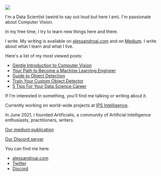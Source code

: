 ![](https://github.com/lamb-does-code/lamb-does-code/blob/main/assets/bg.png)

I'm a Data Scientist (weird to say out loud but here I am).
I'm passionate about Computer Vision.

In my free time, I try to learn new things here and there.

I write. My writing is available on [alessandroai.com](https://www.alessandroai.com) and on [Medium](https://alessandroai.medium.com/). I write about what I learn and what I live.

Here's a list of my most viewed posts:

* [Gentle Introduction to Computer Vision](https://medium.com/artificialis/gentle-introduction-to-computer-vision-1b9c001f938f)
* [Your Path to Become a Machine Learning Engineer](https://medium.com/artificialis/your-path-to-become-a-machine-learning-engineer-679448166251)
* [Guide to Object Detection](https://medium.com/artificialis/guide-to-object-detection-4b1931d829a3)
* [Train Your Custom Object Detector](https://medium.com/artificialis/train-your-custom-object-detector-9d15767d885a)
* [5 Tips For Your Data Science Career](https://medium.com/artificialis/5-tips-for-your-data-science-career-39ef64bbbd01)

If I'm interested in something, you'll find me talking or writing about it.

Currently working on world-wide projects at [IPS Intelligence](https://www.ips-intelligence.com/).

In June 2021, I founded Artificialis, a community of Artificial Intelligence enthusiasts, practitioners, writers.


[Our medium publication](https://medium.com/artificialis)


[Our Discord server](https://discord.gg/j5vM3nqZ76)

You can find me here:

* [alessandroai.com](https://www.alessandroai.com)
* [Twitter](https://twitter.com/_alessandroai)
* [Discord](https://discord.gg/j5vM3nqZ76)

